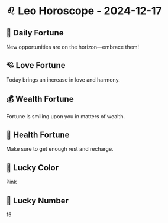 # ♌ Leo Horoscope - 2024-12-17

## 🎯 Daily Fortune

New opportunities are on the horizon—embrace them!

## 💘 Love Fortune

Today brings an increase in love and harmony.

## 💰 Wealth Fortune

Fortune is smiling upon you in matters of wealth.

## 🌱 Health Fortune

Make sure to get enough rest and recharge.

## 🎨 Lucky Color

Pink

## 🔢 Lucky Number

15
